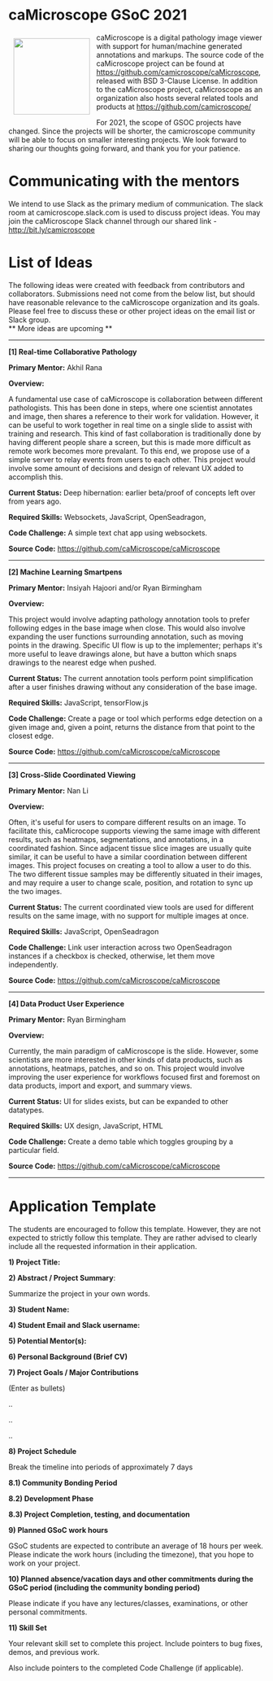# caMicroscope GSoC 2021
<img src="https://avatars0.githubusercontent.com/u/12075069?s=200&v=4" width="150" height="150" align="left" style="padding:10px;"/> caMicroscope is a digital pathology image viewer with support for human/machine generated annotations and markups. The source code of the caMicroscope project can be found at https://github.com/camicroscope/caMicroscope, released with BSD 3-Clause License. In addition to the caMicroscope project, caMicroscope as an organization also hosts several related tools and products at https://github.com/camicroscope/

For 2021, the scope of GSOC projects have changed. Since the projects will be shorter, the camicroscope community will be able to focus on smaller interesting projects. We look forward to sharing our thoughts going forward, and thank you for your patience.

# Communicating with the mentors
We intend to use Slack as the primary medium of communication. The slack room at camicroscope.slack.com is used to discuss project ideas. You may join the caMicroscope Slack channel through our shared link - http://bit.ly/camicroscope
 
# List of Ideas
The following ideas were created with feedback from contributors and collaborators. Submissions need not come from the below list, but should have reasonable relevance to the caMicroscope organization and its goals. Please feel free to discuss these or other project ideas on the email list or Slack group.  
** More ideas are upcoming **

***

**[1] Real-time Collaborative Pathology**

**Primary Mentor:**  Akhil Rana

**Overview:** 

A fundamental use case of caMicroscope is collaboration between different pathologists. This has been done in steps, where one scientist annotates and image, then shares a reference to their work for validation. However, it can be useful to work together in real time on a single slide to assist with training and research. This kind of fast collaboration is traditionally done by having different people share a screen, but this is made more difficult as remote work becomes more prevalant. To this end, we propose use of a simple server to relay events from users to each other. This project would involve some amount of decisions and design of relevant UX added to accomplish this.

**Current Status:** Deep hibernation: earlier beta/proof of concepts left over from years ago.

**Required Skills:** Websockets, JavaScript, OpenSeadragon, 

**Code Challenge:** A simple text chat app using websockets.

**Source Code:** https://github.com/caMicroscope/caMicroscope 

***

**[2] Machine Learning Smartpens**

**Primary Mentor:**  Insiyah Hajoori and/or Ryan Birmingham

**Overview:** 

This project would involve adapting pathology annotation tools to prefer following edges in the base image when close. This would also involve expanding the user functions surrounding annotation, such as moving points in the drawing. Specific UI flow is up to the implementer; perhaps it's more useful to leave drawings alone, but have a button which snaps drawings to the nearest edge when pushed.

**Current Status:** The current annotation tools perform point simplification after a user finishes drawing without any consideration of the base image.

**Required Skills:** JavaScript, tensorFlow.js

**Code Challenge:** Create a page or tool which performs edge detection on a given image and, given a point, returns the distance from that point to the closest edge.

**Source Code:** https://github.com/caMicroscope/caMicroscope

***

**[3] Cross-Slide Coordinated Viewing**

**Primary Mentor:**  Nan Li

**Overview:** 

Often, it's useful for users to compare different results on an image. To facilitate this, caMicrocope supports viewing the same image with different results, such as heatmaps, segmentations, and annotations, in a coordinated fashion. Since adjacent tissue slice images are usually quite similar, it can be useful to have a similar coordination between different images.
This project focuses on creating a tool to allow a user to do this. The two different tissue samples may be differently situated in their images, and may require a user to change scale, position, and rotation to sync up the two images.

**Current Status:** The current coordinated view tools are used for different results on the same image, with no support for multiple images at once.

**Required Skills:** JavaScript, OpenSeadragon

**Code Challenge:** Link user interaction across two OpenSeadragon instances if a checkbox is checked, otherwise, let them move independently.

**Source Code:** https://github.com/caMicroscope/caMicroscope 

***

**[4] Data Product User Experience**

**Primary Mentor:**  Ryan Birmingham

**Overview:** 

Currently, the main paradigm of caMicroscope is the slide. However, some scientists are more interested in other kinds of data products, such as annotations, heatmaps, patches, and so on. This project would involve improving the user experience for workflows focused first and foremost on data products, import and export, and summary views.

**Current Status:** UI for slides exists, but can be expanded to other datatypes.

**Required Skills:** UX design, JavaScript, HTML

**Code Challenge:** Create a demo table which toggles grouping by a particular field.

**Source Code:** https://github.com/caMicroscope/caMicroscope

***


# Application Template

The students are encouraged to follow this template. However, they are not expected to strictly follow this template. They are rather advised to clearly include all the requested information in their application.

**1) Project Title:**

**2) Abstract / Project Summary**:

Summarize the project in your own words.

**3) Student Name:**

**4) Student Email and Slack username:**

**5) Potential Mentor(s):**

**6) Personal Background (Brief CV)**

**7) Project Goals / Major Contributions**

(Enter as bullets)

..
     
..
     
..

**8) Project Schedule**

Break the timeline into periods of approximately 7 days

**8.1) Community Bonding Period**

**8.2) Development Phase**

**8.3) Project Completion, testing, and documentation**

**9) Planned GSoC work hours**

GSoC students are expected to contribute an average of 18 hours per week. Please indicate the work hours (including the timezone), that you hope to work on your project. 

**10) Planned absence/vacation days and other commitments during the GSoC period (including the community bonding period)**

Please indicate if you have any lectures/classes, examinations, or other personal commitments. 

**11) Skill Set**

Your relevant skill set to complete this project. Include pointers to bug fixes, demos, and previous work.

Also include pointers to the completed Code Challenge (if applicable).
